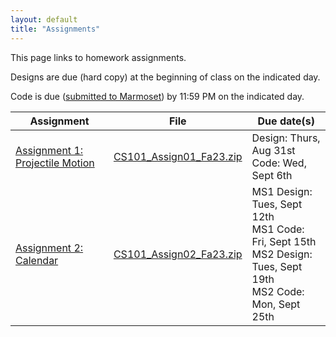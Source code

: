 ```yaml
---
layout: default
title: "Assignments"
---
```


This page links to homework assignments.

Designs are due (hard copy) at the beginning of class on the indicated day.

Code is due (<a href="../submitting.html">submitted to Marmoset</a>) by 11:59 PM on the indicated day.

Assignment | File | Due date(s)
---------- | ---- | -----------
[Assignment 1: Projectile Motion](assign01.html) | [CS101\_Assign01\_Fa23.zip](CS101_Assign01_Fa23.zip) | Design: Thurs, Aug 31st<br>Code: Wed, Sept 6th
[Assignment 2: Calendar](assign02.html) | [CS101\_Assign02\_Fa23.zip](CS101_Assign02_Fa23.zip) | MS1 Design: Tues, Sept 12th<br>MS1 Code: Fri, Sept 15th<br>MS2 Design: Tues, Sept 19th<br>MS2 Code: Mon, Sept 25th

<!--
[Assignment 2: Calendar](assign02.html) | [CS101\_Assign02.zip](CS101_Assign02.zip) | MS1 Design: Thurs, Feb 13th<br>MS1 Code: Tues, Feb 17th<br>MS2 Design: Thur, Feb 19th<br>MS2 Code: Tues, Feb 24th
[Assignment 3: Dominoes](assign03.html) | [CS101\_Assign03.zip](CS101_Assign03.zip) | MS1 Code: Tues, Mar 17th<br>MS2 Design: Thur, Mar 19th<br>MS2 Code: Tues, Mar 24th
[Assignment 4: Roulette](assign04.html) | [CS101\_Assign04.zip](CS101_Assign04.zip) | Code: Wed, Apr 1st
[Assignment 5: Struct Exercises](assign05.html) | n/a | Tues, Apr 21st
[Assignment 6: Chomp! Chomp! Chomp!](assign06.html) | [CS101\_Assign06.zip](CS101_Assign06.zip) | MS1 Code: Thurs, Apr 30th<br>MS2 Code: Thurs, May 7th
-->

<!-- vim:set wrap: ­-->
<!-- vim:set linebreak: -->
<!-- vim:set nolist: -->
